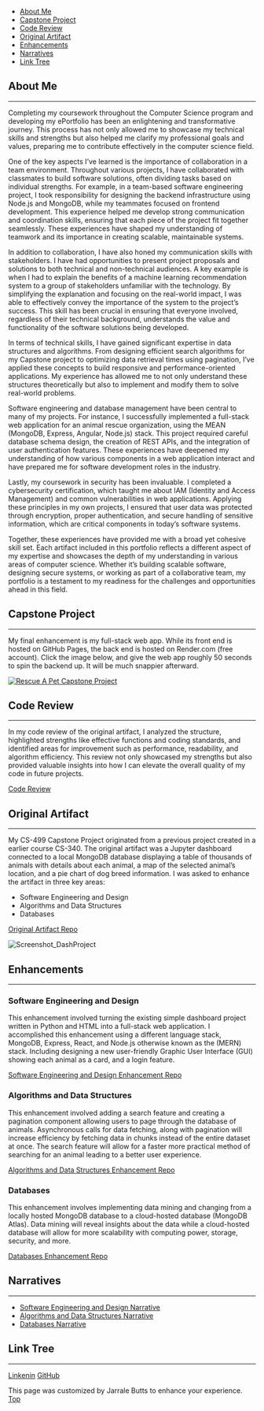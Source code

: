 - [About Me](#about-me)
- [Capstone Project](#capstone-project)
- [Code Review](#code-review)
- [Original Artifact](#original-artifacts)
- [Enhancements](#enhancements)
- [Narratives](#narratives)
- [Link Tree](#link-tree)

## About Me
***
Completing my coursework throughout the Computer Science program and developing my ePortfolio has been an enlightening and transformative journey. This process has not only allowed me to showcase my technical skills and strengths but also helped me clarify my professional goals and values, preparing me to contribute effectively in the computer science field.

One of the key aspects I’ve learned is the importance of collaboration in a team environment. Throughout various projects, I have collaborated with classmates to build software solutions, often dividing tasks based on individual strengths. For example, in a team-based software engineering project, I took responsibility for designing the backend infrastructure using Node.js and MongoDB, while my teammates focused on frontend development. This experience helped me develop strong communication and coordination skills, ensuring that each piece of the project fit together seamlessly. These experiences have shaped my understanding of teamwork and its importance in creating scalable, maintainable systems.

In addition to collaboration, I have also honed my communication skills with stakeholders. I have had opportunities to present project proposals and solutions to both technical and non-technical audiences. A key example is when I had to explain the benefits of a machine learning recommendation system to a group of stakeholders unfamiliar with the technology. By simplifying the explanation and focusing on the real-world impact, I was able to effectively convey the importance of the system to the project’s success. This skill has been crucial in ensuring that everyone involved, regardless of their technical background, understands the value and functionality of the software solutions being developed.

In terms of technical skills, I have gained significant expertise in data structures and algorithms. From designing efficient search algorithms for my Capstone project to optimizing data retrieval times using pagination, I’ve applied these concepts to build responsive and performance-oriented applications. My experience has allowed me to not only understand these structures theoretically but also to implement and modify them to solve real-world problems.

Software engineering and database management have been central to many of my projects. For instance, I successfully implemented a full-stack web application for an animal rescue organization, using the MEAN (MongoDB, Express, Angular, Node.js) stack. This project required careful database schema design, the creation of REST APIs, and the integration of user authentication features. These experiences have deepened my understanding of how various components in a web application interact and have prepared me for software development roles in the industry.

Lastly, my coursework in security has been invaluable. I completed a cybersecurity certification, which taught me about IAM (Identity and Access Management) and common vulnerabilities in web applications. Applying these principles in my own projects, I ensured that user data was protected through encryption, proper authentication, and secure handling of sensitive information, which are critical components in today’s software systems.

Together, these experiences have provided me with a broad yet cohesive skill set. Each artifact included in this portfolio reflects a different aspect of my expertise and showcases the depth of my understanding in various areas of computer science. Whether it’s building scalable software, designing secure systems, or working as part of a collaborative team, my portfolio is a testament to my readiness for the challenges and opportunities ahead in this field.

## Capstone Project
***
My final enhancement is my full-stack web app. While its front end is hosted on GitHub Pages, the back end is hosted on Render.com (free account). Click the image below, and give the web app roughly 50 seconds to spin the backend up. It will be much snappier afterward.

[![Rescue A Pet Capstone Project](https://github.com/user-attachments/assets/7605934a-f896-4a8c-b09d-ae0e15cfe36c)](https://tekibotz.github.io/)

## Code Review
***
In my code review of the original artifact, I analyzed the structure, highlighted strengths like effective functions and coding standards, and identified areas for improvement such as performance, readability, and algorithm efficiency. This review not only showcased my strengths but also provided valuable insights into how I can elevate the overall quality of my code in future projects.

[Code Review](https://youtu.be/Vq4vzjxzxYc)

## Original Artifact
***
My CS-499 Capstone Project originated from a previous project created in a earlier course CS-340. The original artifact was a Jupyter dashboard connected to a local MongoDB database displaying a table of thousands of animals with details about each animal, a map of the selected animal’s location, and a pie chart of dog breed information.
I was asked to enhance the artifact in three key areas:
  - Software Engineering and Design
  - Algorithms and Data Structures
  - Databases

[Original Artifact Repo](https://github.com/TekiBotz/Dash_Project.git)

![Screenshot_DashProject](https://github.com/user-attachments/assets/8bbcd7dd-a236-401a-8bd3-973b0f421aa0)


## Enhancements
***
### Software Engineering and Design
This enhancement involved turning the existing simple dashboard project written in Python and HTML into a full-stack web application. I accomplished this enhancement using a different language stack, MongoDB, Express, React, and Node.js otherwise known as the (MERN) stack. Including designing a new user-friendly Graphic User Interface (GUI) showing each animal as a card, and a login feature.

[Software Engineering and Design Enhancement Repo](https://github.com/TekiBotz/TekiBotz.github.io/tree/frontend-deployed)

### Algorithms and Data Structures
This enhancement involved adding a search feature and creating a pagination component allowing users to page through the database of animals. Asynchronous calls for data fetching, along with pagination will increase efficiency by fetching data in chunks instead of the entire dataset at once. The search feature will allow for a faster more practical method of searching for an animal leading to a better user experience.

[Algorithms and Data Structures Enhancement Repo](https://github.com/TekiBotz/TekiBotz.github.io/tree/finished-v1)

### Databases
This enhancement involves implementing data mining and changing from a locally hosted MongoDB database to a cloud-hosted database (MongoDB Atlas). Data mining will reveal insights about the data while a cloud-hosted database will allow for more scalability with computing power, storage, security, and more.

[Databases Enhancement Repo](https://github.com/TekiBotz/TekiBotz.github.io/tree/finished-v3)

## Narratives
***
  - [Software Engineering and Design Narrative](https://github.com/user-attachments/files/17440401/Butts_Jarrale_Miltstone_Two_Narrative.pdf)
  - [Algorithms and Data Structures Narrative](https://github.com/user-attachments/files/17440417/Butts_Jarrale_Milestone_Three_Narrative.pdf)
  - [Databases Narrative](https://github.com/user-attachments/files/17440433/Butts_Jarrale_Milestone_Four_Narrative.pdf)

## Link Tree
***
[Linkenin](https://www.linkedin.com/in/jarrale-butts/)
[GitHub](https://github.com/TekiBotz)

This page was customized by Jarrale Butts to enhance your experience.
[Top](#top)
